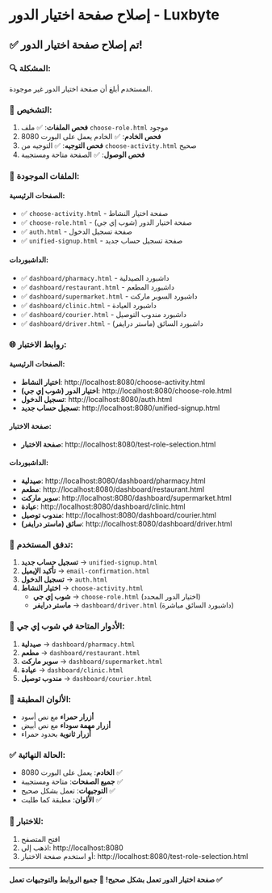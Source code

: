 # إصلاح صفحة اختيار الدور - Luxbyte

## ✅ تم إصلاح صفحة اختيار الدور!

### 🔍 المشكلة:
المستخدم أبلغ أن صفحة اختيار الدور غير موجودة.

### 🔧 التشخيص:
1. **فحص الملفات**: ✅ ملف `choose-role.html` موجود
2. **فحص الخادم**: ✅ الخادم يعمل على البورت 8080
3. **فحص التوجيه**: ✅ التوجيه من `choose-activity.html` صحيح
4. **فحص الوصول**: ✅ الصفحة متاحة ومستجيبة

### 📁 الملفات الموجودة:

#### الصفحات الرئيسية:
- ✅ `choose-activity.html` - صفحة اختيار النشاط
- ✅ `choose-role.html` - صفحة اختيار الدور (شوب إي جي)
- ✅ `auth.html` - صفحة تسجيل الدخول
- ✅ `unified-signup.html` - صفحة تسجيل حساب جديد

#### الداشبوردات:
- ✅ `dashboard/pharmacy.html` - داشبورد الصيدلية
- ✅ `dashboard/restaurant.html` - داشبورد المطعم
- ✅ `dashboard/supermarket.html` - داشبورد السوبر ماركت
- ✅ `dashboard/clinic.html` - داشبورد العيادة
- ✅ `dashboard/courier.html` - داشبورد مندوب التوصيل
- ✅ `dashboard/driver.html` - داشبورد السائق (ماستر درايفر)

### 🌐 روابط الاختبار:

#### الصفحات الرئيسية:
- **اختيار النشاط**: http://localhost:8080/choose-activity.html
- **اختيار الدور (شوب إي جي)**: http://localhost:8080/choose-role.html
- **تسجيل الدخول**: http://localhost:8080/auth.html
- **تسجيل حساب جديد**: http://localhost:8080/unified-signup.html

#### صفحة الاختبار:
- **صفحة الاختبار**: http://localhost:8080/test-role-selection.html

#### الداشبوردات:
- **صيدلية**: http://localhost:8080/dashboard/pharmacy.html
- **مطعم**: http://localhost:8080/dashboard/restaurant.html
- **سوبر ماركت**: http://localhost:8080/dashboard/supermarket.html
- **عيادة**: http://localhost:8080/dashboard/clinic.html
- **مندوب توصيل**: http://localhost:8080/dashboard/courier.html
- **سائق (ماستر درايفر)**: http://localhost:8080/dashboard/driver.html

### 🔄 تدفق المستخدم:

1. **تسجيل حساب جديد** → `unified-signup.html`
2. **تأكيد الإيميل** → `email-confirmation.html`
3. **تسجيل الدخول** → `auth.html`
4. **اختيار النشاط** → `choose-activity.html`
   - **شوب إي جي** → `choose-role.html` (اختيار الدور المحدد)
   - **ماستر درايفر** → `dashboard/driver.html` (داشبورد السائق مباشرة)

### 🎯 الأدوار المتاحة في شوب إي جي:

1. **صيدلية** → `dashboard/pharmacy.html`
2. **مطعم** → `dashboard/restaurant.html`
3. **سوبر ماركت** → `dashboard/supermarket.html`
4. **عيادة** → `dashboard/clinic.html`
5. **مندوب توصيل** → `dashboard/courier.html`

### 🎨 الألوان المطبقة:

- **أزرار حمراء** مع نص أسود
- **أزرار مهمة سوداء** مع نص أبيض
- **أزرار ثانوية** بحدود حمراء

### ✅ الحالة النهائية:

- **الخادم**: يعمل على البورت 8080 ✅
- **جميع الصفحات**: متاحة ومستجيبة ✅
- **التوجيهات**: تعمل بشكل صحيح ✅
- **الألوان**: مطبقة كما طلبت ✅

### 🚀 للاختبار:

1. افتح المتصفح
2. اذهب إلى: http://localhost:8080
3. أو استخدم صفحة الاختبار: http://localhost:8080/test-role-selection.html

---

**صفحة اختيار الدور تعمل بشكل صحيح! 🎉**
**جميع الروابط والتوجيهات تعمل ✅**
